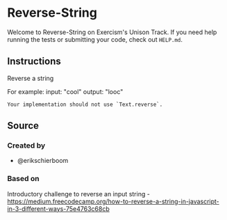# Reverse-String

Welcome to Reverse-String on Exercism's Unison Track.
If you need help running the tests or submitting your code, check out `HELP.md`.

## Instructions

Reverse a string

For example:
input: "cool"
output: "looc"

~~~~exercism/caution
Your implementation should not use `Text.reverse`.
~~~~

## Source

### Created by

- @erikschierboom

### Based on

Introductory challenge to reverse an input string - https://medium.freecodecamp.org/how-to-reverse-a-string-in-javascript-in-3-different-ways-75e4763c68cb